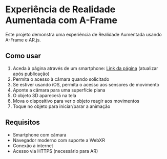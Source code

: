 # Experiência de Realidade Aumentada com A-Frame

Este projeto demonstra uma experiência de Realidade Aumentada usando A-Frame e AR.js.

## Como usar

1. Aceda à página através de um smartphone: [Link da página](#) (atualizar após publicação)
2. Permita o acesso à câmara quando solicitado
3. Se estiver usando iOS, permita o acesso aos sensores de movimento
4. Aponte a câmara para uma superfície plana
5. O objeto 3D aparecerá na tela
6. Mova o dispositivo para ver o objeto reagir aos movimentos
7. Toque no objeto para iniciar/parar a animação

## Requisitos

- Smartphone com câmara
- Navegador moderno com suporte a WebXR
- Conexão à internet
- Acesso via HTTPS (necessário para AR) 
